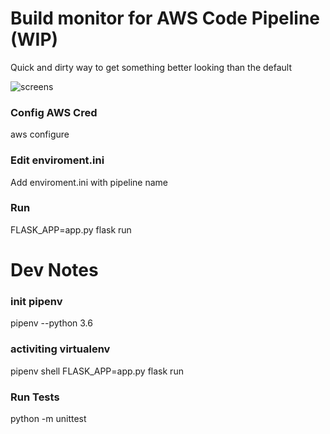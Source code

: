 # Build monitor for AWS Code Pipeline (WIP)
Quick and dirty way to get something better looking than the default

![screens](https://user-images.githubusercontent.com/5037305/31853950-42776892-b6c4-11e7-98e4-8c72a311febe.png)

### Config AWS Cred
aws configure

### Edit enviroment.ini
Add enviroment.ini with pipeline name

### Run
FLASK_APP=app.py flask run


# Dev Notes
### init pipenv
pipenv --python 3.6

### activiting virtualenv
pipenv shell
FLASK_APP=app.py flask run

### Run Tests
python -m unittest
